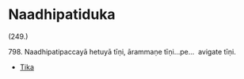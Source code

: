 # Naadhipatiduka

(249.)

798\. Naadhipatipaccayā hetuyā tīṇi, ārammaṇe tīṇi…pe…  avigate tīṇi.

* [Tika](Naadhipatiduka/Tika.md)
